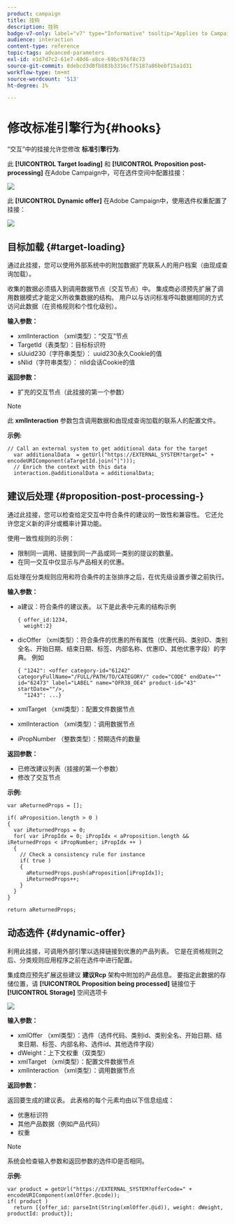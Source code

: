 ```yaml
---
product: campaign
title: 挂钩
description: 挂钩
badge-v7-only: label="v7" type="Informative" tooltip="Applies to Campaign Classic v7 only"
audience: interaction
content-type: reference
topic-tags: advanced-parameters
exl-id: e1d7d7c2-61e7-40d6-a8ce-69bc976f8c73
source-git-commit: 8debcd3d8fb883b3316cf75187a86bebf15a1d31
workflow-type: tm+mt
source-wordcount: '513'
ht-degree: 1%

---
```


# 修改标准引擎行为{#hooks}



“交互”中的挂接允许您修改 **标准引擎行为**.

此 **[!UICONTROL Target loading]** 和 **[!UICONTROL Proposition post-processing]** 在Adobe Campaign中，可在选件空间中配置挂接：

![](assets/interaction_hooks_1.png)

此 **[!UICONTROL Dynamic offer]** 在Adobe Campaign中，使用选件权重配置了挂接：

![](assets/interaction_hooks_2.png)

## 目标加载 {#target-loading}

通过此挂接，您可以使用外部系统中的附加数据扩充联系人的用户档案（由现成查询加载）。

收集的数据必须插入到调用数据节点（交互节点）中。 集成商必须预先扩展了调用数据模式才能定义所收集数据的结构。 用户以与访问标准呼叫数据相同的方式访问此数据（在资格规则和个性化级别）。

**输入参数：**

* xmlInteraction （xml类型）：“交互”节点
* TargetId（表类型）：目标标识符
* sUuid230（字符串类型）： uuid230永久Cookie的值
* sNlid（字符串类型）： nlid会话Cookie的值

**返回参数：**

* 扩充的交互节点（此挂接的第一个参数）

>[!NOTE]
>
>此 **xmlInteraction** 参数包含调用数据和由现成查询加载的联系人的配置文件。

**示例:**

```
// Call an external system to get additional data for the target
  var additionalData  = getUrl("https://EXTERNAL_SYSTEM?target=" + encodeURIComponent(aTargetId.join("|")));
  // Enrich the context with this data
  interaction.@additionalData = additionalData;
```

## 建议后处理 {#proposition-post-processing-}

通过此挂接，您可以检查给定交互中符合条件的建议的一致性和兼容性。 它还允许您定义新的评分或概率计算功能。

使用一致性规则的示例：

* 限制同一调用、链接到同一产品或同一类别的提议的数量。
* 在同一交互中仅显示与产品相关的优惠。

后处理在分类规则应用和符合条件的主张排序之后，在优先级设置步骤之前执行。

**输入参数：**

* a建议：符合条件的建议表。 以下是此表中元素的结构示例

   ```
   { offer_id:1234,
     weight:2}
   ```

* dicOffer （xml类型）：符合条件的优惠的所有属性（优惠代码、类别ID、类别全名、开始日期、结束日期、标签、内部名称、优惠ID、其他优惠字段）的字典。 例如

   ```
   { "1242": <offer category-id="61242" categoryFullName="/FULL/PATH/TO/CATEGORY/" code="CODE" endDate="" id="62473" label="LABEL" name="OFR38_OE4" product-id="43" startDate=""/>,
     "1243": ...}
   ```

* xmlTarget （xml类型）：配置文件数据节点
* xmlInteraction （xml类型）：调用数据节点
* iPropNumber （整数类型）：预期选件的数量

**返回参数：**

* 已修改建议列表（挂接的第一个参数）
* 修改了交互节点

**示例:**

```
var aReturnedProps = [];

if( aProposition.length > 0 )
{
  var iReturnedProps = 0;
  for( var iPropIdx = 0; iPropIdx < aProposition.length && iReturnedProps < iPropNumber; iPropIdx ++ )
  {
    // Check a consistency rule for instance
    if( true )
    {
      aReturnedProps.push(aProposition[iPropIdx]);
      iReturnedProps++;
    }
  }
}

return aReturnedProps;
```

## 动态选件 {#dynamic-offer}

利用此挂接，可调用外部引擎以选择链接到优惠的产品列表。 它是在资格规则之后、分类规则应用程序之前在选件中进行配置。

集成商应预先扩展这些建议 **建议Rcp** 架构中附加的产品信息。 要指定此数据的存储位置，请 **[!UICONTROL Proposition being processed]** 链接位于 **[!UICONTROL Storage]** 空间选项卡

![](assets/interaction_hooks_3.png)

**输入参数：**

* xmlOffer （xml类型）：选件（选件代码、类别id、类别全名、开始日期、结束日期、标签、内部名称、选件id、其他选件字段）
* dWeight：上下文权重（双类型）
* xmlTarget （xml类型）：配置文件数据节点
* xmlInteraction （xml类型）：调用数据节点

**返回参数：**

返回要生成的建议表。 此表格的每个元素均由以下信息组成：

* 优惠标识符
* 其他产品数据（例如产品代码）
* 权重

>[!NOTE]
>
>系统会检查输入参数和返回参数的选件ID是否相同。

**示例:**

```
var product = getUrl("https://EXTERNAL_SYSTEM?offerCode=" + encodeURIComponent(xmlOffer.@code));
if( product )
  return [{offer_id: parseInt(String(xmlOffer.@id)), weight: dWeight, productId: product}];
```
